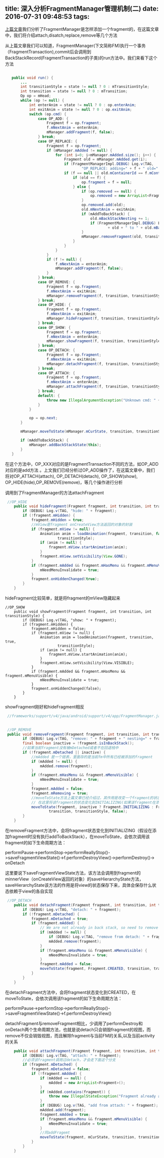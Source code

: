 title: 深入分析FragmentManager管理机制(二)
date: 2016-07-31 09:48:53
tags:
---
  
[上篇文章](http://farmercoding.win/2016/07/17/fragment/)我们分析了FragmentManager是怎样添加一个fragment的，在这篇文章中，我们将介绍attach,disatch,replace,remove等几个方法


从上篇文章我们可以知道，FragmentManager(下文简称FM)执行一个事务（FragmentTransaction),commit后会调用到  BackStackRecord(FragmentTransaction的子类)的run方法中。我们来看下这个方法
 <!-- more -->
 ```java
  
    public void run() {
        ...
        int transitionStyle = state != null ? 0 : mTransitionStyle;
        int transition = state != null ? 0 : mTransition;
        Op op = mHead;
        while (op != null) {
            int enterAnim = state != null ? 0 : op.enterAnim;
            int exitAnim = state != null ? 0 : op.exitAnim;
            switch (op.cmd) {
                case OP_ADD: {
                    Fragment f = op.fragment;
                    f.mNextAnim = enterAnim;
                    mManager.addFragment(f, false);
                } break;
                case OP_REPLACE: {
                    Fragment f = op.fragment;
                    if (mManager.mAdded != null) {
                        for (int i=0; i<mManager.mAdded.size(); i++) {
                            Fragment old = mManager.mAdded.get(i);
                            if (FragmentManagerImpl.DEBUG) Log.v(TAG,
                                    "OP_REPLACE: adding=" + f + " old=" + old);
                            if (f == null || old.mContainerId == f.mContainerId) {
                                if (old == f) {
                                    op.fragment = f = null;
                                } else {
                                    if (op.removed == null) {
                                        op.removed = new ArrayList<Fragment>();
                                    }
                                    op.removed.add(old);
                                    old.mNextAnim = exitAnim;
                                    if (mAddToBackStack) {
                                        old.mBackStackNesting += 1;
                                        if (FragmentManagerImpl.DEBUG) Log.v(TAG, "Bump nesting of "
                                                + old + " to " + old.mBackStackNesting);
                                    }
                                    mManager.removeFragment(old, transition, transitionStyle);
                                }
                            }
                        }
                    }
                    if (f != null) {
                        f.mNextAnim = enterAnim;
                        mManager.addFragment(f, false);
                    }
                } break;
                case OP_REMOVE: {
                    Fragment f = op.fragment;
                    f.mNextAnim = exitAnim;
                    mManager.removeFragment(f, transition, transitionStyle);
                } break;
                case OP_HIDE: {
                    Fragment f = op.fragment;
                    f.mNextAnim = exitAnim;
                    mManager.hideFragment(f, transition, transitionStyle);
                } break;
                case OP_SHOW: {
                    Fragment f = op.fragment;
                    f.mNextAnim = enterAnim;
                    mManager.showFragment(f, transition, transitionStyle);
                } break;
                case OP_DETACH: {
                    Fragment f = op.fragment;
                    f.mNextAnim = exitAnim;
                    mManager.detachFragment(f, transition, transitionStyle);
                } break;
                case OP_ATTACH: {
                    Fragment f = op.fragment;
                    f.mNextAnim = enterAnim;
                    mManager.attachFragment(f, transition, transitionStyle);
                } break;
                default: {
                    throw new IllegalArgumentException("Unknown cmd: " + op.cmd);
                }
            }

            op = op.next;
        }

        mManager.moveToState(mManager.mCurState, transition, transitionStyle, true);

        if (mAddToBackStack) {
            mManager.addBackStackState(this);
        }
    }
 ```
 
 在这个方法中，OP_XXX对应的是FragmentTransaction不同的方法，如OP_ADD对应的是add方法 。上文我们已经分析过OP_ADD操作了，在这篇文章中，我们将对OP_ATTACH(attach), OP_DETACH(detach), OP_SHOW(show), OP_HIDE(hide),OP_REMOVE(remove)，等几个操作进行分析
 
 
 
 
调用到了FragmentManager的方法attachFragment
 

```java
 //OP_HIDE
    public void hideFragment(Fragment fragment, int transition, int transitionStyle) {
        if (DEBUG) Log.v(TAG, "hide: " + fragment);
        if (!fragment.mHidden) {
            fragment.mHidden = true;
            //mView是fragment onCreateView方法返回的对象的封装
            if (fragment.mView != null) {
                Animation anim = loadAnimation(fragment, transition, false,
                        transitionStyle);
                if (anim != null) {
                    fragment.mView.startAnimation(anim);
                }
                fragment.mView.setVisibility(View.GONE);
            }
            if (fragment.mAdded && fragment.mHasMenu && fragment.mMenuVisible) {
                mNeedMenuInvalidate = true;
            }
            fragment.onHiddenChanged(true);
        }
    }
```   

hideFragment比较简单，就是将fragment的mView隐藏起来
 
```
//OP_SHOW
    public void showFragment(Fragment fragment, int transition, int transitionStyle) {
        if (DEBUG) Log.v(TAG, "show: " + fragment);
        if (fragment.mHidden) {
            fragment.mHidden = false;
            if (fragment.mView != null) {
                Animation anim = loadAnimation(fragment, transition, true,
                        transitionStyle);
                if (anim != null) {
                    fragment.mView.startAnimation(anim);
                }
                fragment.mView.setVisibility(View.VISIBLE);
            }
            if (fragment.mAdded && fragment.mHasMenu && fragment.mMenuVisible) {
                mNeedMenuInvalidate = true;
            }
            fragment.onHiddenChanged(false);
        }
    }
```
showFragment刚好和hideFragment相反


```java
 //frameworks/support/v4/java/android/support/v4/app/FragmentManager.java
 
 
 //OP_REMOVE
 public void removeFragment(Fragment fragment, int transition, int transitionStyle) {
        if (DEBUG) Log.v(TAG, "remove: " + fragment + " nesting=" + fragment.mBackStackNesting);
        final boolean inactive = !fragment.isInBackStack();
        //如果当前fragment没有被mDetached或者不在回退栈中
        if (!fragment.mDetached || inactive) {
        	//mAdded 是一个链表，里面存的是当前fm中所有已经被添加的fragment
            if (mAdded != null) {
                mAdded.remove(fragment);
            }
            if (fragment.mHasMenu && fragment.mMenuVisible) {
                mNeedMenuInvalidate = true;
            }
            fragment.mAdded = false;
            fragment.mRemoving = true;
            //moveToState方法上篇文章已经介绍过，其作用是改变一个fragment的状态（fragment的各种生命周期方法也在这里被调用）。
            // 在这里将该fragment的状态变化到INITIALIZING(如果该fragment在添加时有执行addToBackStack方法，则状态变化到CREATED)
            moveToState(fragment, inactive ? Fragment.INITIALIZING : Fragment.CREATED,
                    transition, transitionStyle, false);
        }
    }
```  
在removeFragment方法中，会将fragment状态变化到INITIALIZING（假设在添加fragment时没有执行addToBackStack），在moveToState，会依次调用该fragment的如下生命周期方法：

performPause->performStop->performReallyStop()->saveFragmentViewState()->f.performDestroyView()->performDestroy()-> onDetach

这里要说下saveFragmentViewState方法，该方法会调用到fragment的minnerView（onCreateView返回的对象）的saveHierarchyState方法，saveHierarchyState该方法的作用是将view的状态保存下来，具体会保存什么状态依赖于view的各自实现

```java   
 //OP_DETACH
    public void detachFragment(Fragment fragment, int transition, int transitionStyle) {
        if (DEBUG) Log.v(TAG, "detach: " + fragment);
        if (!fragment.mDetached) {
            fragment.mDetached = true;
            if (fragment.mAdded) {
                // We are not already in back stack, so need to remove the fragment.
                if (mAdded != null) {
                    if (DEBUG) Log.v(TAG, "remove from detach: " + fragment);
                    mAdded.remove(fragment);
                }
                if (fragment.mHasMenu && fragment.mMenuVisible) {
                    mNeedMenuInvalidate = true;
                }
                fragment.mAdded = false;
                moveToState(fragment, Fragment.CREATED, transition, transitionStyle, false);
            }
        }
    }
```
在detachFragment方法中，会将fragment状态变化到CREATED，在moveToState，会依次调用该fragment的如下生命周期方法：

performPause->performStop->performReallyStop()->saveFragmentViewState()->f.performDestroyView()

detachFragment与removeFragment相比，少调用了performDestroy和onDetach两个生命周期方法，也就是说detach只会销毁fragment的视图，而remove不仅会销毁视图，而且解除fragment与当前FM的关系,以及当前activity的关系

```java
    public void attachFragment(Fragment fragment, int transition, int transitionStyle) {
        if (DEBUG) Log.v(TAG, "attach: " + fragment);
        //必须该fragment调用过detach，才会走下面这个分支
        if (fragment.mDetached) {
            fragment.mDetached = false;
            if (!fragment.mAdded) {
                if (mAdded == null) {
                    mAdded = new ArrayList<Fragment>();
                }
                if (mAdded.contains(fragment)) {
                    throw new IllegalStateException("Fragment already added: " + fragment);
                }
                if (DEBUG) Log.v(TAG, "add from attach: " + fragment);
                mAdded.add(fragment);
                fragment.mAdded = true;
                if (fragment.mHasMenu && fragment.mMenuVisible) {
                    mNeedMenuInvalidate = true;
                }
                //同addFragemt
                moveToState(fragment, mCurState, transition, transitionStyle, false);
            }
        }
    }

```
	    
	    
	    


 
